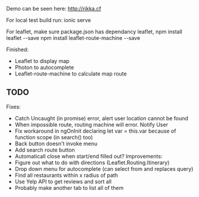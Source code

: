 Demo can be seen here:
http://rikka.cf

For local test build run:
ionic serve

For leaflet, make sure package.json has dependancy leaflet,
npm install leaflet --save
npm install leaflet-route-machine --save

Finished:
- Leaflet to display map
- Photon to autocomplete 
- Leaflet-route-machine to calculate map route


TODO
---------------------------------------------
Fixes:
- Catch Uncaught (in promise) error, alert user location cannot be found
- When impossible route, routing machine will error. Notify User
- Fix workaround in ngOnInit declaring let var = this.var because of
  function scope (in search() too)
- Back button doesn't invoke menu
- Add search route button
- Automaticall close when start/end filled out? 
Improvements:
- Figure out what to do with directions (Leaflet.Routing.Itinerary)
- Drop down menu for autocomplete (can select from and replaces query)
- Find all restaurants within x radius of path
- Use Yelp API to get reviews and sort all
- Probably make another tab to list all of them

